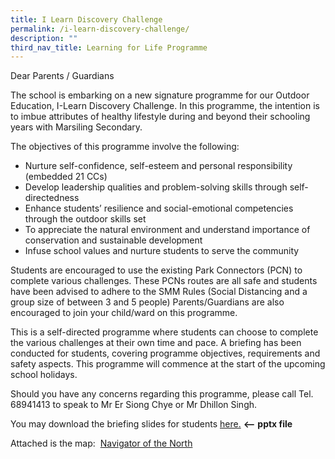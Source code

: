 ```yaml
---
title: I Learn Discovery Challenge
permalink: /i-learn-discovery-challenge/
description: ""
third_nav_title: Learning for Life Programme
---
```

Dear Parents / Guardians

The school is embarking on a new signature programme for our Outdoor Education, I-Learn Discovery Challenge. In this programme, the intention is to imbue attributes of healthy lifestyle during and beyond their schooling years with Marsiling Secondary.

The objectives of this programme involve the following:

*   Nurture self-confidence, self-esteem and personal responsibility (embedded 21 CCs)
*   Develop leadership qualities and problem-solving skills through self-directedness
*   Enhance students’ resilience and social-emotional competencies through the outdoor skills set
*   To appreciate the natural environment and understand importance of conservation and sustainable development
*   Infuse school values and nurture students to serve the community

Students are encouraged to use the existing Park Connectors (PCN) to complete various challenges. These PCNs routes are all safe and students have been advised to adhere to the SMM Rules (Social Distancing and a group size of between 3 and 5 people) Parents/Guardians are also encouraged to join your child/ward on this programme.

This is a self-directed programme where students can choose to complete the various challenges at their own time and pace. A briefing has been conducted for students, covering programme objectives, requirements and safety aspects. This programme will commence at the start of the upcoming school holidays.

Should you have any concerns regarding this programme, please call Tel. 68941413 to speak to Mr Er Siong Chye or Mr Dhillon Singh.

You may download the briefing slides for students [here.](https://marsilingsec.moe.edu.sg/wp-content/uploads/2020/11/I-Learn-Discovery-Challenge-Briefing-to-students.pptx) **<--** **pptx file**

Attached is the map:  [Navigator of the North]()
